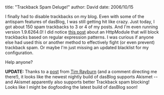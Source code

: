 
title: "Trackback Spam Deluge!"
author: David
date: 2006/10/15

I finally had to disable trackbacks on my blog. Even with some of the antispam features of dasBlog, I was still getting hit like crazy. Just today, I got about 150 spam trackbacks to 3 or 4 of my posts. And I'm even running version 1.9.6264.0! I did notice [this post](http://briandela.com/blog/archive/2005/06/29/652.aspx) about an HttpModule that will block trackbacks based on regular expression patterns. I was curious if anyone else had used this or another method to effectively fight (or even prevent) trackback spam. Or maybe I'm just missing an updated blacklist for my configuration.

Help anyone?

**UPDATE:** Thanks to a [post](http://www.timrayburn.net/2006/10/17/Upgrading+To+DasBlog+196288.aspx) from [Tim Rayburn](http://www.timrayburn.net/default.aspx) (and a comment directing me there!), it looks like the newest nightly build of dasBlog supports Akismet -- and Akismet apparently also supports better Trackback spam blocking! Looks like I might be dogfooding the latest build of dasBlog soon!
